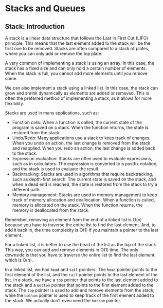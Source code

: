 # Stacks and Queues

## Stack: Introduction

A stack is a linear data structure that follows the Last In First Out (LIFO) principle. This means that the last element added to the stack will be the first one to be removed. Stacks are often compared to a stack of plates, where you can only add or remove the top plate.

A very common of implementing a stack is using an array. In this case, the stack has a fixed size and can only hold a certain number of elements. When the stack is full, you cannot add more elements until you remove some.

We can also implement a stack using a linked list. In this case, the stack can grow and shrink dynamically as elements are added or removed. This is often the preferred method of implementing a stack, as it allows for more flexibility.

Stacks are used in many applications, such as:

- Function calls: When a function is called, the current state of the program is saved on a stack. When the function returns, the state is restored from the stack.
- Undo/Redo: Many applications use a stack to keep track of changes. When you undo an action, the last change is removed from the stack and reapplied. When you redo an action, the last change is added back to the stack.
- Expression evaluation: Stacks are often used to evaluate expressions, such as in calculators. The expression is converted to a postfix notation, and the stack is used to evaluate the result.
- Backtracking: Stacks are used in algorithms that require backtracking, such as depth-first search. The current state is saved on the stack, and when a dead end is reached, the state is restored from the stack to try a different path.
- Memory management: Stacks are used in memory management to keep track of memory allocation and deallocation. When a function is called, memory is allocated on the stack. When the function returns, the memory is deallocated from the stack.

Remember, removing an element from the end of a linked list is O(n) because you have to traverse the entire list to find the last element. And, to add it back in, the time complexity is O(1) if you maintain a pointer to the last element.

For a linked list, it is better to use the head of the list as the top of the stack. This way, you can add and remove elements in O(1) time. The only downside is that you have to traverse the entire list to find the last element, which is O(n).

In a linked list, we had `head` and `tail` pointers. The `head` pointer points to the first element of the list, and the `tail` pointer points to the last element of the list. In a stack, we have a `top` pointer that points to the last element added to the stack and a `bottom` pointer that points to the first element added to the stack. The `top` pointer is used to add and remove elements from the stack, while the `bottom` pointer is used to keep track of the first element added to the stack. We actually don't even need the `bottom` pointer.
  